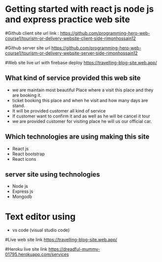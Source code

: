 # Getting started with react js node js and express practice web site

#Github client site url link : https://github.com/programming-hero-web-course1/tourism-or-delivery-website-client-side-rimonhossain12

#Github server site url
https://github.com/programming-hero-web-course1/tourism-or-delivery-website-server-side-rimonhossain12

#Web site live url with firebase deploy
https://travelling-blog-site.web.app/


## What kind of service provided this web site
* we are maintain most beautiful Place where a visit this place and they are booking it.
* ticket booking this place and when he visit and how many days are stand.
* It will be provided customer all kind of service
* If customer want to confirm it and as well as he will be cancel it tour
* we are provided customer for visiting place he will us our official car. 


## Which technologies are using making this site
* React js
* React bootstrap
* React icons
## server site using technologies
* Node js
* Express js
* Mongodb

# Text editor using
* vs code (visual studio code)

#Live web site link
https://travelling-blog-site.web.app/

#Heroku live site link
https://dreadful-mummy-01795.herokuapp.com/services

